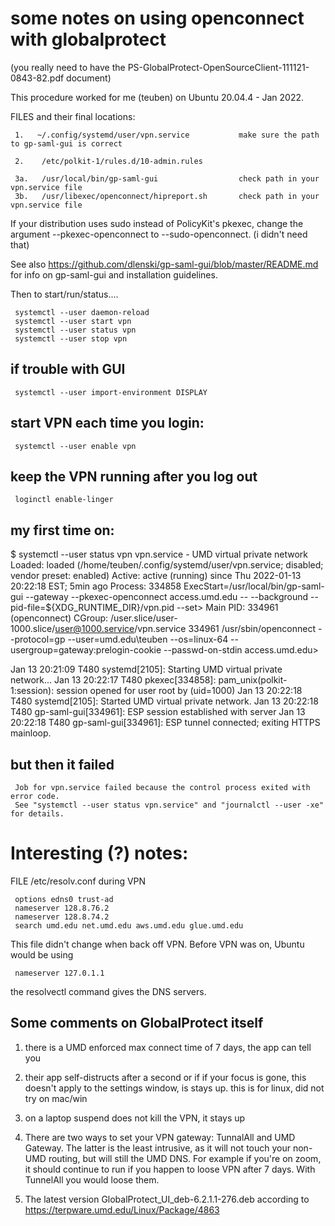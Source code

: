 # some notes on using openconnect with globalprotect

(you really need to have the PS-GlobalProtect-OpenSourceClient-111121-0843-82.pdf document)

This procedure worked for me (teuben) on Ubuntu 20.04.4 - Jan 2022.

FILES and their final locations:

     1.   ~/.config/systemd/user/vpn.service           make sure the path to gp-saml-gui is correct

     2.    /etc/polkit-1/rules.d/10-admin.rules

     3a.   /usr/local/bin/gp-saml-gui                  check path in your vpn.service file
     3b.   /usr/libexec/openconnect/hipreport.sh       check path in your vpn.service file

If your distribution uses sudo instead of PolicyKit's pkexec, change the argument --pkexec-openconnect to --sudo-openconnect.
(i didn't need that)

See also https://github.com/dlenski/gp-saml-gui/blob/master/README.md for info on gp-saml-gui and installation guidelines.

Then to start/run/status....

     systemctl --user daemon-reload
     systemctl --user start vpn
     systemctl --user status vpn
     systemctl --user stop vpn

## if trouble with GUI

     systemctl --user import-environment DISPLAY

## start VPN each time you login:

     systemctl --user enable vpn

##  keep the VPN running after you log out

     loginctl enable-linger

##  my first time on:
$ systemctl --user status vpn
 vpn.service - UMD virtual private network
     Loaded: loaded (/home/teuben/.config/systemd/user/vpn.service; disabled; vendor preset: enabled)
     Active: active (running) since Thu 2022-01-13 20:22:18 EST; 5min ago
    Process: 334858 ExecStart=/usr/local/bin/gp-saml-gui --gateway --pkexec-openconnect access.umd.edu -- --background --pid-file=${XDG_RUNTIME_DIR}/vpn.pid --set>
   Main PID: 334961 (openconnect)
     CGroup: /user.slice/user-1000.slice/user@1000.service/vpn.service
             334961 /usr/sbin/openconnect --protocol=gp --user=umd.edu\teuben --os=linux-64 --usergroup=gateway:prelogin-cookie --passwd-on-stdin access.umd.edu>

Jan 13 20:21:09 T480 systemd[2105]: Starting UMD virtual private network...
Jan 13 20:22:17 T480 pkexec[334858]: pam_unix(polkit-1:session): session opened for user root by (uid=1000)
Jan 13 20:22:18 T480 systemd[2105]: Started UMD virtual private network.
Jan 13 20:22:18 T480 gp-saml-gui[334961]: ESP session established with server
Jan 13 20:22:18 T480 gp-saml-gui[334961]: ESP tunnel connected; exiting HTTPS mainloop.


## but then it failed 

     Job for vpn.service failed because the control process exited with error code.
     See "systemctl --user status vpn.service" and "journalctl --user -xe" for details.



# Interesting (?) notes:

FILE /etc/resolv.conf during VPN



     options edns0 trust-ad
     nameserver 128.8.76.2
     nameserver 128.8.74.2
     search umd.edu net.umd.edu aws.umd.edu glue.umd.edu

This file didn't change when back off VPN. Before VPN was on,
Ubuntu would be using

     nameserver 127.0.1.1

the resolvectl command gives the DNS servers.

## Some comments on GlobalProtect itself

1. there is a UMD enforced max connect time of 7 days, the app can tell you

2. their app self-distructs after a second or if if your focus is gone, this doesn't apply to the settings window, is stays up. this is for linux, 
   did not try on mac/win
 
3. on a laptop suspend does not kill the VPN, it stays up

4. There are two ways to set your VPN gateway: TunnalAll and UMD Gateway. The latter is the least intrusive, as it will not touch 
   your non-UMD routing, but will still the UMD DNS. For example if you're on zoom,  it should continue to run if you happen to loose VPN
   after 7 days. With TunnelAll you would loose them.

5. The latest version GlobalProtect_UI_deb-6.2.1.1-276.deb according to https://terpware.umd.edu/Linux/Package/4863
